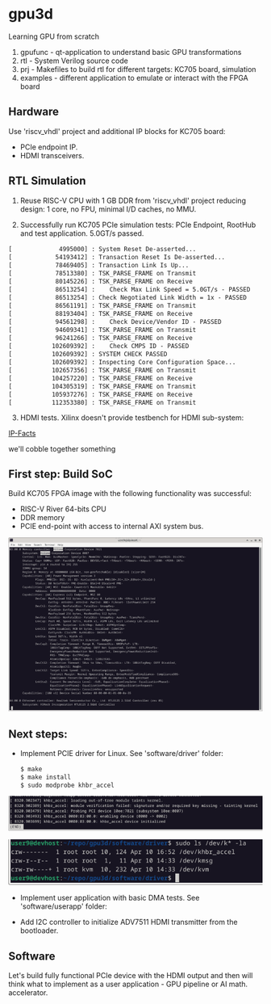 # gpu3d
Learning GPU from scratch

1. gpufunc - qt-application to understand basic GPU transformations
2. rtl - System Verilog source code
3. prj - Makefiles to build rtl for different targets: KC705 board, simulation
4. examples - different application to emulate or interact with the FPGA board

## Hardware

Use 'riscv_vhdl' project and additional IP blocks for KC705 board:

- PCIe endpoint IP.
- HDMI transceivers.


## RTL Simulation

1. Reuse RISC-V CPU with 1 GB DDR from 'riscv_vhdl' project reducing design: 
   1 core, no FPU, minimal I/D caches, no MMU.

2. Successfully run KC705 PCIe simulation tests: PCIe Endpoint, RootHub 
and test application. 5.0GT/s passed.

```
[             4995000] : System Reset De-asserted...
[            54193412] : Transaction Reset Is De-asserted...
[            78469405] : Transaction Link Is Up...
[            78513380] : TSK_PARSE_FRAME on Transmit
[            80145226] : TSK_PARSE_FRAME on Receive
[            86513254] :    Check Max Link Speed = 5.0GT/s - PASSED
[            86513254] : Check Negotiated Link Width = 1x - PASSED
[            86561191] : TSK_PARSE_FRAME on Transmit
[            88193404] : TSK_PARSE_FRAME on Receive
[            94561298] :    Check Device/Vendor ID - PASSED
[            94609341] : TSK_PARSE_FRAME on Transmit
[            96241266] : TSK_PARSE_FRAME on Receive
[           102609392] :    Check CMPS ID - PASSED
[           102609392] : SYSTEM CHECK PASSED
[           102609392] : Inspecting Core Configuration Space...
[           102657356] : TSK_PARSE_FRAME on Transmit
[           104257220] : TSK_PARSE_FRAME on Receive
[           104305319] : TSK_PARSE_FRAME on Transmit
[           105937276] : TSK_PARSE_FRAME on Receive
[           112353380] : TSK_PARSE_FRAME on Transmit
```

3. HDMI tests. Xilinx doesn't provide testbench for HDMI sub-system:

  [IP-Facts](https://docs.xilinx.com/r/en-US/pg235-v-hdmi-tx-ss/IP-Facts)

we'll cobble together something

## First step: Build SoC

Build KC705 FPGA image with the following functionality was successful:

- RISC-V River 64-bits CPU
- DDR memory
- PCIE end-point with access to internal AXI system bus.

![lspci output](docs/doxygen/pics/lspci_kc705.png)

## Next steps:

- Implement PCIE driver for Linux. See 'software/driver' folder:

      $ make
      $ make install
      $ sudo modprobe khbr_accel

![dmesg output](docs/doxygen/pics/dmesg_khbr_accel.png)

![device driver module](docs/doxygen/pics/dev_khbr_accel.png)

- Implement user application with basic DMA tests. See 'software/userapp' folder:

- Add I2C controller to initialize ADV7511 HDMI transmitter from the bootloader.


## Software

Let's build fully functional PCIe device with the HDMI output
and then will think what to implement as a user application - 
GPU pipeline or AI math. accelerator.

